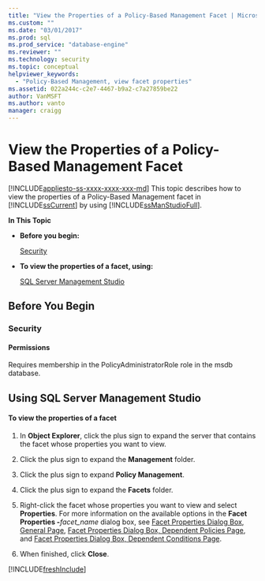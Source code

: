 ```yaml
---
title: "View the Properties of a Policy-Based Management Facet | Microsoft Docs"
ms.custom: ""
ms.date: "03/01/2017"
ms.prod: sql
ms.prod_service: "database-engine"
ms.reviewer: ""
ms.technology: security
ms.topic: conceptual
helpviewer_keywords: 
  - "Policy-Based Management, view facet properties"
ms.assetid: 022a244c-c2e7-4467-b9a2-c7a27859be22
author: VanMSFT
ms.author: vanto
manager: craigg
---
```

# View the Properties of a Policy-Based Management Facet
[!INCLUDE[appliesto-ss-xxxx-xxxx-xxx-md](../../includes/appliesto-ss-xxxx-xxxx-xxx-md.md)]
  This topic describes how to view the properties of a Policy-Based Management facet in [!INCLUDE[ssCurrent](../../includes/sscurrent-md.md)] by using [!INCLUDE[ssManStudioFull](../../includes/ssmanstudiofull-md.md)].  
  
 **In This Topic**  
  
-   **Before you begin:**  
  
     [Security](#Security)  
  
-   **To view the properties of a facet, using:**  
  
     [SQL Server Management Studio](#SSMSProcedure)  
  
##  <a name="BeforeYouBegin"></a> Before You Begin  
  
###  <a name="Security"></a> Security  
  
####  <a name="Permissions"></a> Permissions  
 Requires membership in the PolicyAdministratorRole role in the msdb database.  
  
##  <a name="SSMSProcedure"></a> Using SQL Server Management Studio  
  
#### To view the properties of a facet  
  
1.  In **Object Explorer**, click the plus sign to expand the server that contains the facet whose properties you want to view.  
  
2.  Click the plus sign to expand the **Management** folder.  
  
3.  Click the plus sign to expand **Policy Management**.  
  
4.  Click the plus sign to expand the **Facets** folder.  
  
5.  Right-click the facet whose properties you want to view and select **Properties**. For more information on the available options in the **Facet Properties -**_facet_name_ dialog box, see [Facet Properties Dialog Box, General Page](../../relational-databases/policy-based-management/facet-properties-dialog-box-general-page.md), [Facet Properties Dialog Box, Dependent Policies Page](../../relational-databases/policy-based-management/facet-properties-dialog-box-dependent-policies-page.md), and [Facet Properties Dialog Box, Dependent Conditions Page](../../relational-databases/policy-based-management/facet-properties-dialog-box-dependent-conditions-page.md).  
  
6.  When finished, click **Close**.  

[!INCLUDE[freshInclude](../../includes/paragraph-content/fresh-note-steps-feedback.md)]

